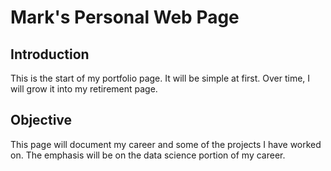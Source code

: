 # Mark's Personal Web Page

## Introduction

This is the start of my portfolio page. It will be simple at first. Over time, I will grow it into my retirement page.

## Objective

This page will document my career and some of the projects I have worked on. The emphasis will be on the data science portion of my career.

